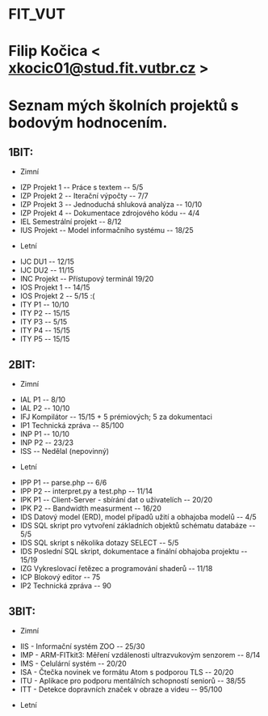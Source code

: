 # FIT_VUT

# Filip Kočica < xkocic01@stud.fit.vutbr.cz >


Seznam mých školních projektů s bodovým hodnocením.
=====================================================================

1BIT:
-----

* Zimní

 + IZP Projekt 1 -- Práce s textem -- 5/5
 + IZP Projekt 2 -- Iterační výpočty -- 7/7
 + IZP Projekt 3 -- Jednoduchá shluková analýza -- 10/10
 + IZP Projekt 4 -- Dokumentace zdrojového kódu -- 4/4
 + IEL Semestrální projekt -- 8/12
 + IUS Projekt -- Model informačního systému -- 18/25

* Letní

 + IJC DU1 -- 12/15
 + IJC DU2 -- 11/15
 + INC Projekt -- Přístupový terminál 19/20
 + IOS Projekt 1 -- 14/15
 + IOS Projekt 2 -- 5/15 :(
 + ITY P1 -- 10/10
 + ITY P2 -- 15/15
 + ITY P3 -- 5/15
 + ITY P4 -- 15/15
 + ITY P5 -- 15/15
 
2BIT:
-----

* Zimní

 + IAL P1 -- 8/10
 + IAL P2 -- 10/10
 + IFJ Kompilátor -- 15/15 + 5 prémiových; 5 za dokumentaci
 + IP1 Technická zpráva -- 85/100
 + INP P1 -- 10/10
 + INP P2 -- 23/23
 + ISS -- Nedělal (nepovinný)

* Letní

 + IPP P1 -- parse.php -- 6/6
 + IPP P2 -- interpret.py a test.php -- 11/14
 + IPK P1 -- Client-Server - sbírání dat o uživatelích -- 20/20
 + IPK P2 -- Bandwidth measurment -- 16/20
 + IDS Datový model (ERD), model případů užití a obhajoba modelů -- 4/5
 + IDS SQL skript pro vytvoření základních objektů schématu databáze -- 5/5
 + IDS SQL skript s několika dotazy SELECT -- 5/5
 + IDS Poslední SQL skript, dokumentace a finální obhajoba projektu -- 15/19
 + IZG Vykreslovací řetězec a programování shaderů -- 11/18
 + ICP Blokový editor -- 75
 + IP2 Technická zpráva -- 90

3BIT:
-----

* Zimní
 + IIS - Informační systém ZOO -- 25/30
 + IMP - ARM-FITkit3: Měření vzdálenosti ultrazvukovým senzorem -- 8/14
 + IMS - Celulární systém -- 20/20
 + ISA - Čtečka novinek ve formátu Atom s podporou TLS -- 20/20
 + ITU - Aplikace pro podporu mentálních schopností seniorů -- 38/55
 + ITT - Detekce dopravních značek v obraze a videu -- 95/100
 
* Letní
